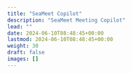 ```yaml
---
title: "SeaMeet Copilot"
description: "SeaMeet Meeting Copilot"
lead: ""
date: 2024-06-10T08:48:45+00:00
lastmod: 2024-06-10T08:48:45+00:00
weight: 30
draft: false
images: []
---
```


